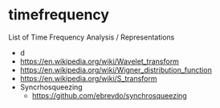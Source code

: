 # timefrequency
List of Time Frequency Analysis / Representations

*  d
* https://en.wikipedia.org/wiki/Wavelet_transform
* https://en.wikipedia.org/wiki/Wigner_distribution_function
* https://en.wikipedia.org/wiki/S_transform
* Syncrhosqueezing
  * https://github.com/ebrevdo/synchrosqueezing

